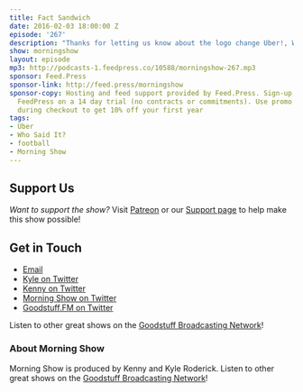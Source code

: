 ```yaml
---
title: Fact Sandwich
date: 2016-02-03 18:00:00 Z
episode: '267'
description: "Thanks for letting us know about the logo change Uber!, Watch out for those teddy bears stealing identities, Find out the threshold for broken eardrums from Google, If you're a morning person then so is your whole family, Key & Peele are your new favorite commentators, Who Said It?, and more."
show: morningshow
layout: episode
mp3: http://podcasts-1.feedpress.co/10588/morningshow-267.mp3
sponsor: Feed.Press
sponsor-link: http://feed.press/morningshow
sponsor-copy: Hosting and feed support provided by Feed.Press. Sign-up today and try
  FeedPress on a 14 day trial (no contracts or commitments). Use promo code `morningshow`
  during checkout to get 10% off your first year
tags:
- Uber
- Who Said It?
- football
- Morning Show
---
```


## Support Us
*Want to support the show?* Visit [Patreon](http://patreon.com/morningshow) or our [Support page](http://goodstuff.fm/support) to help make this show possible!

## Get in Touch
* [Email](mailto:kyle@goodstuff.fm)
* [Kyle on Twitter](http://twitter.com/dogburps)
* [Kenny on Twitter](http://twitter.com/pizzarobotics)
* [Morning Show on Twitter](http://twitter.com/morningshowam)
* [Goodstuff.FM on Twitter](http://twitter.com/goodstufffm)

Listen to other great shows on the [Goodstuff Broadcasting Network](http://goodstuff.fm/broadcasts)!

### About Morning Show
Morning Show is produced by Kenny and Kyle Roderick. Listen to other great shows on the [Goodstuff Broadcasting Network](http://goodstuff.fm/)!
